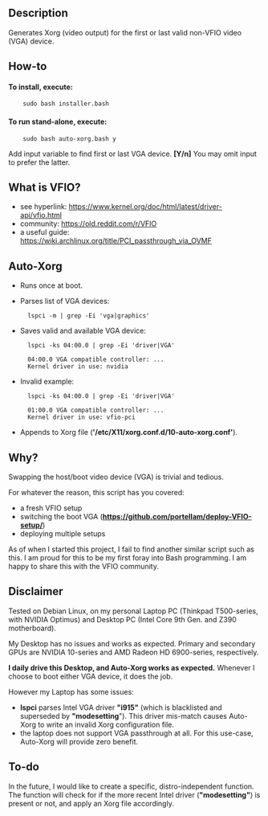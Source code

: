 ## Description
Generates Xorg (video output) for the first or last valid non-VFIO video (VGA) device.

## How-to
#### To install, execute:
        sudo bash installer.bash
#### To run stand-alone, execute:
        sudo bash auto-xorg.bash y
Add input variable to find first or last VGA device. **[Y/n]** You may omit input to prefer the latter.

## What is VFIO?
* see hyperlink:    https://www.kernel.org/doc/html/latest/driver-api/vfio.html
* community:        https://old.reddit.com/r/VFIO
* a useful guide:   https://wiki.archlinux.org/title/PCI_passthrough_via_OVMF

## Auto-Xorg
* Runs once at boot.
* Parses list of VGA devices:

        lspci -m | grep -Ei 'vga|graphics'
* Saves valid and available VGA device:

        lspci -ks 04:00.0 | grep -Ei 'driver|VGA'

        04:00.0 VGA compatible controller: ...
        Kernel driver in use: nvidia
* Invalid example:

        lspci -ks 04:00.0 | grep -Ei 'driver|VGA'

        01:00.0 VGA compatible controller: ...
        Kernel driver in use: vfio-pci

* Appends to Xorg file (**'/etc/X11/xorg.conf.d/10-auto-xorg.conf'**).

## Why?
Swapping the host/boot video device (VGA) is trivial and tedious.

For whatever the reason, this script has you covered:
* a fresh VFIO setup
* switching the boot VGA (**https://github.com/portellam/deploy-VFIO-setup/**)
* deploying multiple setups

As of when I started this project, I fail to find another similar script such as this.
I am proud for this to be my first foray into Bash programming.
I am happy to share this with the VFIO community.

## Disclaimer
Tested on Debian Linux, on my personal Laptop PC (Thinkpad T500-series, with NVIDIA Optimus) and Desktop PC (Intel Core 9th Gen. and Z390 motherboard).

My Desktop has no issues and works as expected. Primary and secondary GPUs are NVIDIA 10-series and AMD Radeon HD 6900-series, respectively.

**I daily drive this Desktop, and Auto-Xorg works as expected.** Whenever I choose to boot either VGA device, it does the job.

However my Laptop has some issues:
* **lspci** parses Intel VGA driver **"i915"** (which is blacklisted and superseded by **"modesetting**"). This driver mis-match causes Auto-Xorg to write an invalid Xorg configuration file.
* the laptop does not support VGA passthrough at all. For this use-case, Auto-Xorg will provide zero benefit.

## To-do
In the future, I would like to create a specific, distro-independent function. The function will check for if the more recent Intel driver (**"modesetting"**) is present or not, and apply an Xorg file accordingly.